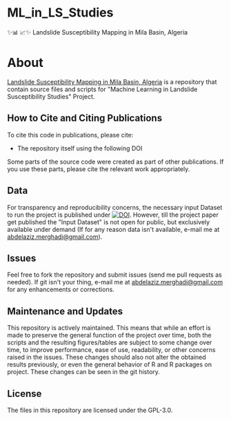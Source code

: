 # ML_in_LS_Studies
:sparkles::bar_chart: :chart_with_upwards_trend::sparkles:  Landslide Susceptibility Mapping in Mila Basin, Algeria




# About

[Landslide Susceptibility Mapping in Mila Basin, Algeria](https://github.com/aminevsaziz/ML_in_LS_Studies) is a repository that contain source files and scripts for "Machine Learning in Landslide Susceptibility Studies" Project.

## How to Cite and Citing Publications

To cite this code in publications, please cite:

- The repository itself using the following DOI 

Some parts of the source code were created as part of other publications. If you use these parts, please cite the relevant work appropriately.

## Data

For transparency and reproducibility concerns, the necessary input Dataset to run the project is published under [![DOI](https://zenodo.org/badge/DOI/10.5281/zenodo.998958.svg)](https://doi.org/10.5281/zenodo.998958). However, till the project paper get published the "Input Dataset" is not open for public, but exclusively available under demand (If for any reason data isn't available, e-mail me at [abdelaziz.merghadi@gmail.com](abdelaziz.merghadi@gmail.com)).



## Issues

Feel free to fork the repository and submit issues (send me pull requests as needed). If git isn't your thing, e-mail me at [abdelaziz.merghadi@gmail.com](abdelaziz.merghadi@gmail.com) for any enhancements or corrections.



## Maintenance and Updates

This repository is actively maintained. This means that while an effort is made to preserve the general function of the project over time, both the scripts and the resulting figures/tables are subject to some change over time, to improve performance, ease of use, readability, or other concerns raised in the issues. These changes should also not alter the obtained results previously, or even the general behavior of R and R packages on project. These changes can be seen in the git history.



## License

The files in this repository are licensed under the GPL-3.0.
